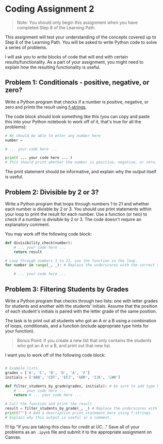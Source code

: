 # Coding Assignment 2

> Note: You should only begin this assignment when you have completed Step 8 of the Learning Path.

This assignment will test your understanding of the concepts covered up to Step 8 of the Learning Path. You will be asked to write Python code to solve a series of problems.

I will ask you to write blocks of code that will end with certain results/functionality. As a part of your assignment, you might need to explain how the resulting functionality is useful.

## Problem 1: Conditionals - positive, negative, or zero?

Write a Python program that checks if a number is positive, negative, or zero and prints the result using [f-strings](https://www.w3schools.com/python/python_string_formatting.asp).

The code block should look something like this (you can copy and paste this into your Python notebook to work off of it, that's true for all the problems):

```python
# We should be able to enter any number here
number = 

# ... your code here ...

print( ... your code here ... ) 
# This should print whether the number is positive, negative, or zero.
```

The print statement should be informative, and explain why the output itself is useful.

## Problem 2: Divisible by 2 or 3?

Write a Python program that loops through numbers 1 to 21 and whether each number is divisble by 2 or 3. You should use print statements within your loop to print the result for each number. Use a function (or two) to check if a number is divisible by 2 or 3. The code doesn't require an explanatory comment.

You may work off the following code block:

```python
def divisibility_check(number):
    # ... your code here ...
    return result

# Loop through numbers 1 to 21, use the function in the loop.
for number in range(_, _): # Replace the underscores with the correct values that will make the range function work as we want it to.

    # ... your code here ...

```

## Problem 3: Filtering Students by Grades

Write a Python program that checks through two lists: one with letter grades for students and another with the students' initials. Assume that the position of each student's initials is paired with the letter grade of the same position.

The task is to print out all students who got an A or a B using a combination of loops, conditionals, and a function (include appropriate type hints for your function).

> Bonus Point: if you create a new list that only contains the students who got an A or a B, and print out that new list.

I want you to work off of the following code block:

```python

# Example lists
grades = ['A', 'C', 'B', 'D', 'A', 'F']
initials = ['ABB', 'CDT', 'EFJ', 'GHR', 'IJK', 'LWN']

def filter_students_by_grade(grades, initials): # be sure to add type hints
    # ... your code here ...
    return # ... your code here ...

# Call the function and print the result
result = filter_students_by_grade(_, _) # Replace the underscores with the variable names
print(f"") # Add a descriptive print statement here using f-strings
# Explain why this output is useful in a comment.
```

!!! tip "If you are taking this class for credit at UC..."
    Save all of your problems as an `.ipynb` file and submit it to the appropriate assignment on Canvas.
